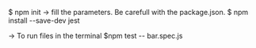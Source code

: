

$ npm init
-> fill the parameters. Be carefull with the package.json.
$ npm install --save-dev jest

-> To run files in the terminal
$npm test -- bar.spec.js